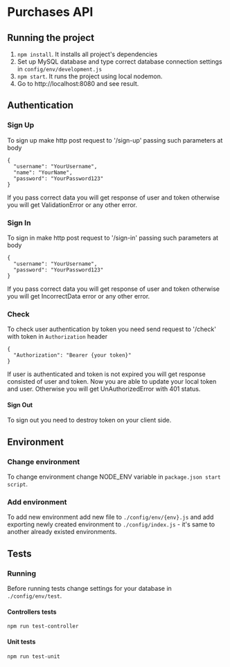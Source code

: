 # Purchases API

## Running the project

1. `npm install`. It installs all project's dependencies
2. Set up MySQL database and type correct database connection settings in `config/env/development.js`
3. `npm start`. It runs the project using local nodemon.
4. Go to http://localhost:8080 and see result.

## Authentication

### Sign Up
To sign up make http post request to '/sign-up' passing such parameters at body
```
{
  "username": "YourUsername",
  "name": "YourName",
  "password": "YourPassword123"
}
```

If you pass correct data you will get response of user and token
otherwise you will get ValidationError or any other error.

### Sign In
To sign in make http post request to '/sign-in' passing such parameters at body
```
{
  "username": "YourUsername",
  "password": "YourPassword123"
}
```

If you pass correct data you will get response of user and token
otherwise you will get IncorrectData error or any other error.

### Check
To check user authentication by token you need send request to '/check' with token in `Authorization` header
```
{
  "Authorization": "Bearer {your token}"
}
```

If user is authenticated and token is not expired you will get response consisted of user and token.
Now you are able to update your local token and user. Otherwise you will get UnAuthorizedError with 401 status.

#### Sign Out
To sign out you need to destroy token on your client side.

## Environment

### Change environment

To change environment change NODE_ENV variable in `package.json start script`.

### Add environment

To add new environment add new file to `./config/env/{env}.js` and add exporting newly created
environment to `./config/index.js` - it's same to another already existed environments.


## Tests

### Running

Before running tests change settings for your database in `./config/env/test`.

#### Controllers tests

`npm run test-controller`

#### Unit tests

`npm run test-unit`
